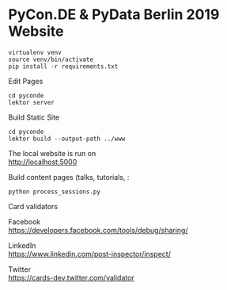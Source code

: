 PyCon.DE & PyData Berlin 2019 Website
================================


    virtualenv venv
    source venv/bin/activate
    pip install -r requirements.txt


Edit Pages

    cd pyconde
    lektor server

Build Static Site
    
    cd pyconde
    lektor build --output-path ../www
    
The local website is run on    
[http://localhost:5000](http://localhost:5000)


Build content pages (talks, tutorials, :


    python process_sessions.py
    
 Card validators
 
 Facebook  
 https://developers.facebook.com/tools/debug/sharing/
 
 LinkedIn  
 https://www.linkedin.com/post-inspector/inspect/
 
 Twitter  
 https://cards-dev.twitter.com/validator


